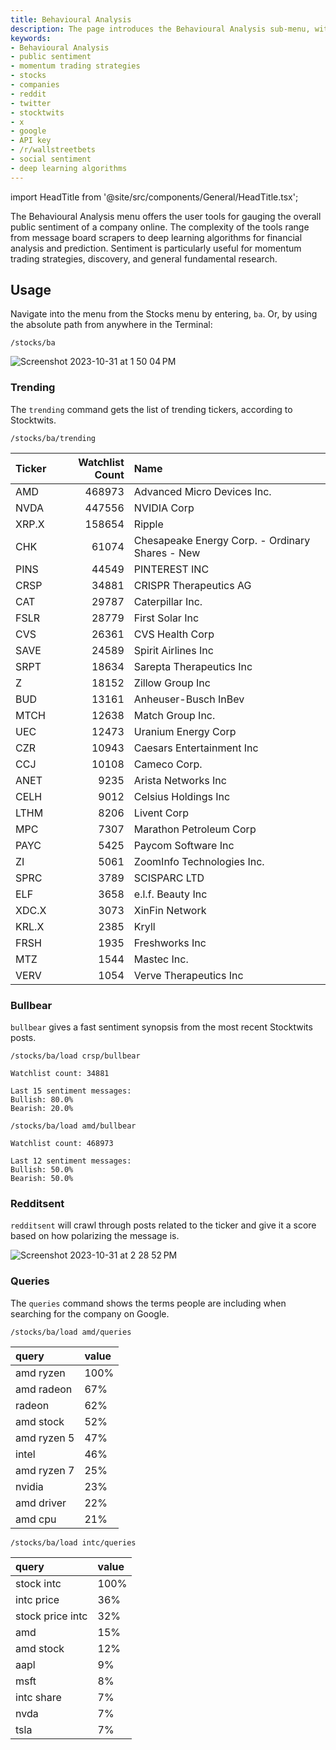 ```yaml
---
title: Behavioural Analysis
description: The page introduces the Behavioural Analysis sub-menu, within the Stocks menu, of the OpenBB Terminal.
keywords:
- Behavioural Analysis
- public sentiment
- momentum trading strategies
- stocks
- companies
- reddit
- twitter
- stocktwits
- x
- google
- API key
- /r/wallstreetbets
- social sentiment
- deep learning algorithms
---
```


import HeadTitle from '@site/src/components/General/HeadTitle.tsx';

<HeadTitle title="Behavioural Analysis - Stocks - Menus | OpenBB Terminal Docs" />

The Behavioural Analysis menu offers the user tools for gauging the overall public sentiment of a company online. The complexity of the tools range from message board scrapers to deep learning algorithms for financial analysis and prediction. Sentiment is particularly useful for momentum trading strategies, discovery, and general fundamental research. 

## Usage

Navigate into the menu from the Stocks menu by entering, `ba`. Or, by using the absolute path from anywhere in the Terminal:

```console
/stocks/ba
```

![Screenshot 2023-10-31 at 1 50 04 PM](https://github.com/OpenBB-finance/OpenBBTerminal/assets/85772166/5946bc28-95a8-4402-a546-68be140aa025)

### Trending

The `trending` command gets the list of trending tickers, according to Stocktwits.

```console
/stocks/ba/trending
```

| Ticker   |   Watchlist Count | Name                                            |
|:---------|------------------:|:------------------------------------------------|
| AMD      |            468973 | Advanced Micro Devices Inc.                     |
| NVDA     |            447556 | NVIDIA Corp                                     |
| XRP.X    |            158654 | Ripple                                          |
| CHK      |             61074 | Chesapeake Energy Corp. - Ordinary Shares - New |
| PINS     |             44549 | PINTEREST INC                                   |
| CRSP     |             34881 | CRISPR Therapeutics AG                          |
| CAT      |             29787 | Caterpillar Inc.                                |
| FSLR     |             28779 | First Solar Inc                                 |
| CVS      |             26361 | CVS Health Corp                                 |
| SAVE     |             24589 | Spirit Airlines Inc                             |
| SRPT     |             18634 | Sarepta Therapeutics Inc                        |
| Z        |             18152 | Zillow Group Inc                                |
| BUD      |             13161 | Anheuser-Busch InBev                            |
| MTCH     |             12638 | Match Group Inc.                                |
| UEC      |             12473 | Uranium Energy Corp                             |
| CZR      |             10943 | Caesars Entertainment Inc                       |
| CCJ      |             10108 | Cameco Corp.                                    |
| ANET     |              9235 | Arista Networks Inc                             |
| CELH     |              9012 | Celsius Holdings Inc                            |
| LTHM     |              8206 | Livent Corp                                     |
| MPC      |              7307 | Marathon Petroleum Corp                         |
| PAYC     |              5425 | Paycom Software Inc                             |
| ZI       |              5061 | ZoomInfo Technologies Inc.                      |
| SPRC     |              3789 | SCISPARC LTD                                    |
| ELF      |              3658 | e.l.f. Beauty Inc                               |
| XDC.X    |              3073 | XinFin Network                                  |
| KRL.X    |              2385 | Kryll                                           |
| FRSH     |              1935 | Freshworks Inc                                  |
| MTZ      |              1544 | Mastec Inc.                                     |
| VERV     |              1054 | Verve Therapeutics Inc                          |

### Bullbear

`bullbear` gives a fast sentiment synopsis from the most recent Stocktwits posts.

```console
/stocks/ba/load crsp/bullbear
```

```console
Watchlist count: 34881

Last 15 sentiment messages:
Bullish: 80.0%
Bearish: 20.0%
```

```console
/stocks/ba/load amd/bullbear
```

```console
Watchlist count: 468973

Last 12 sentiment messages:
Bullish: 50.0%
Bearish: 50.0%
```

### Redditsent

`redditsent` will crawl through posts related to the ticker and give it a score based on how polarizing the message is.

![Screenshot 2023-10-31 at 2 28 52 PM](https://github.com/OpenBB-finance/OpenBBTerminal/assets/85772166/71e6a3c9-ece8-45a4-afca-150211ae7c43)

### Queries

The `queries` command shows the terms people are including when searching for the company on Google.

```console
/stocks/ba/load amd/queries
```

| query       | value   |
|:------------|:--------|
| amd ryzen   | 100%    |
| amd radeon  | 67%     |
| radeon      | 62%     |
| amd stock   | 52%     |
| amd ryzen 5 | 47%     |
| intel       | 46%     |
| amd ryzen 7 | 25%     |
| nvidia      | 23%     |
| amd driver  | 22%     |
| amd cpu     | 21%     |

```console
/stocks/ba/load intc/queries
```

| query            | value   |
|:-----------------|:--------|
| stock intc       | 100%    |
| intc price       | 36%     |
| stock price intc | 32%     |
| amd              | 15%     |
| amd stock        | 12%     |
| aapl             | 9%      |
| msft             | 8%      |
| intc share       | 7%      |
| nvda             | 7%      |
| tsla             | 7%      |
